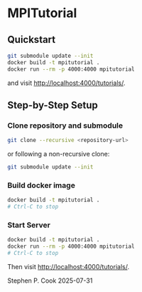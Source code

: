 # MPITutorial

## Quickstart

``` sh
git submodule update --init
docker build -t mpitutorial .
docker run --rm -p 4000:4000 mpitutorial
```

and visit <http://localhost:4000/tutorials/>.

## Step-by-Step Setup

### Clone repository and submodule

``` sh
git clone --recursive <repository-url>
```

or following a non-recursive clone:

``` sh
git submodule update --init
```

### Build docker image

``` sh
docker build -t mpitutorial .
# Ctrl-C to stop
```

### Start Server

``` sh
docker build -t mpitutorial .
docker run --rm -p 4000:4000 mpitutorial
# Ctrl-C to stop
```

Then visit <http://localhost:4000/tutorials/>.

Stephen P. Cook 2025-07-31

